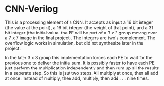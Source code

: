 # CNN-Verilog

This is a processing element of a CNN. It accepts as input a 16 bit integer (the value at the point), a 16 bit integer (the weight of that point), and a 31 bit integer (the initial value. the PE will be part of a 3 x 3 group moving over a 7 x 7 image in the final project). The integers are two's complement. The overflow logic works in simulation, but did not synthesize later in the project. 

In the later 3 x 3 group this implementation forces each PE to wait for the previous one to deliver the initial sum. It is possibly faster to have each PE just perform the multiplication independently and then sum up all the results in a seperate step. So this is jsut two steps. All multiply at once, then all add at once. Instead of multiply, then add, multiply, then add . . . nine times. 
